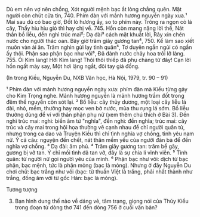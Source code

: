 Dù em nên vợ nên chồng,
Xót người mệnh bạc ắt lòng chẳng quên.
Mặt người còn chút cửa tin,
740.     Phím đàn với mảnh hương nguyền ngày xua.¹
Mai sau dù có bao giờ,
Đốt lò hương ấy, so to phím này.
Trông ra ngọn cỏ lá cây,
Thấy hiu hiu gió thì hay chị về.
745.     Hồn còn mang nặng lời thề,
Nát thân bồ liễu, đền nghì trúc mai²;
Dạ đài³ cách mặt khuất lời,
Rảy xin chén nước cho người thác oan.
Bây giờ trăm giây gương tan⁴,
750.     Kể làm sao xiết muôn vàn ái ân.
Trăm nghìn gửi lạy tình quân⁵,
Tơ duyên ngắn ngủi có ngần ấy thôi.
Phận sao phận bạc như vôi⁶,
Đã đành nước chảy hoa trôi lỡ làng.
755.     Ôi Kim lang! Hỡi Kim lang!
Thôi thôi thiếp đã phụ chàng từ đây!
Cạn lời hồn ngất mày say,
Một hơi lặng ngắt, đôi tay giá đồng.

(In trong Kiều, Nguyễn Du, NXB Văn học, Hà Nội, 1979, tr. 90 – 91)

¹ Phím đàn với mảnh hương nguyền ngày xưa: phím đàn mà Kiều từng gảy cho Kim Trọng nghe. Mảnh hương nguyền là mảnh hương trầm đốt trong đêm thề nguyền còn sót lại.
² Bồ liễu: cây thủy dương, một loại cây liễu lá dài, nhỏ, mềm, thường hay mọc ven bờ nước, mùa thu rụng lá sớm. Bồ liễu thường dùng để ví với thân phận phụ nữ (xem thêm chú thích ở Bài 3). Đền nghì trúc mai: nghì: biến âm từ "nghĩa", đền nghì: đền nghĩa; trúc mai: cây trúc và cây mai trong hội họa thường vẽ cạnh nhau để chỉ người quân tử, nhưng trong ca dao và Truyện Kiều thì chỉ tình nghĩa vợ chồng, tình yêu nam nữ. Ý cả câu: nguyện đến chết, nát thân mềm yếu của người đàn bà để đền nghĩa vợ chồng.
³ Dạ đài: âm phủ.
⁴ Trăm giây gương tan: trăm bề gãy, gương bị vỡ tan. Ý chỉ mối tình đã tan vỡ, đây là sự chia li vĩnh viễn.
⁵ Tình quân: từ người nữ gọi người yêu của mình.
⁶ Phận bạc như vôi: dịch từ bạc phận, bạc mệnh, tức là phận mỏng (bạc là mỏng). Nhưng ở đây Nguyễn Du chơi chữ: bạc trắng như vôi (bạc: từ thuần Việt là trắng, phải nhất thành như trắng, đồng âm với từ gốc Hán: bạc là mỏng).

Tương tượng

3. Bạn hình dung thế nào về dáng vẻ, tâm trạng, giọng nói của Thúy Kiều trong đoạn từ dòng thơ 741 đến dòng 756 ở cuối văn bản?